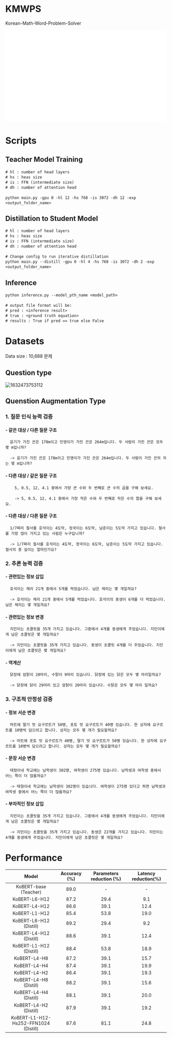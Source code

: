 # KMWPS
Korean-Math-Word-Problem-Solver

![ex_screenshot](./img/distillbert_math.gif)

# Scripts
## Teacher Model Training
```
# hl : number of head layers
# hs : heas size
# is : FFN (intermediate size)
# dh : number of attention head

python main.py -gpu 0 -hl 12 -hs 768 -is 3072 -dh 12 -exp <output_folder_name>
```

## Distillation to Student Model
```
# hl : number of head layers
# hs : heas size
# is : FFN (intermediate size)
# dh : number of attention head

# Change config to run iterative distillation
python main.py --distill -gpu 0 -hl 4 -hs 768 -is 3072 -dh 2 -exp <output_folder_name>
```



## Inference
```
python inference.py --model_pth_name <model_path>

# output file format will be:
# pred : <inference result>
# true : <ground truth equation>
# results : True if pred == true else False
```

# Datasets
Data size : 10,688 문제

##  Question type

<img width="665" alt="1632473753112" src="https://user-images.githubusercontent.com/67318280/134647544-b576a6d8-f041-4213-a41f-71e23022e854.png">


<!-- #![include 1](https://user-images.githubusercontent.com/67318280/134647672-cdd44a4d-c32e-4480-95b3-20c3b2ce0147.png)<br></br> -->
<!-- #![except 1](https://user-images.githubusercontent.com/67318280/134647807-cbbecfd6-e7fd-4393-b56d-43ad88ebfb6b.png) -->


## Quenstion Augmentation Type


### 1. 질문 인식 능력 검증

   #### - 같은 대상 / 다른 질문 구조
  
      윤기가 가진 끈은 178m이고 민영이가 가진 끈은 264m입니다. 두 사람이 가진 끈은 모두 몇 m입니까?

      -> 윤기가 가진 끈은 178m이고 민영이가 가진 끈은 264m입니다. 두 사람이 가진 끈의 차는 몇 m입니까?

   #### - 다른 대상 / 같은 질문 구조
  
        5, 0.5, 12, 4.1 중에서 가장 큰 수와 두 번째로 큰 수의 곱을 구해 보세요.
  
        -> 5, 0.5, 12, 4.1 중에서 가장 작은 수와 두 번째로 작은 수의 합을 구해 보세요.

  #### - 다른 대상 / 다른 질문 구조
  
      1/7짜리 철사를 호석이는 4도막, 정국이는 6도막, 남준이는 5도막 가지고 있습니다. 철사를 가장 많이 가지고 있는 사람은 누구입니까?
  
      -> 1/7짜리 철사를 호석이는 4도막, 정국이는 6도막, 남준이는 5도막 가지고 있습니다. 철사의 총 길이는 얼마인가요?
      

### 2. 추론 능력 검증 

   #### - 관련있는 정보 삽입
  
      호석이는 체리 21개 중에서 5개를 먹었습니다. 남은 체리는 몇 개일까요?
  
      -> 호석이는 체리 21개 중에서 5개를 먹었습니다. 호석이의 동생이 6개를 더 먹었습니다. 남은 체리는 몇 개일까요?

   #### - 관련있는 정보 변경
  
      지민이는 초콜릿을 35개 가지고 있습니다. 그중에서 4개를 동생에게 주었습니다. 지민이에게 남은 초콜릿은 몇 개일까요?
  
      -> 지민이는 초콜릿을 35개 가지고 있습니다. 동생이 초콜릿 4개를 더 주었습니다. 지민이에게 남은 초콜릿은 몇 개일까요?

   #### - 역계산
  
      닭장에 암탉이 20마리, 수탉이 9마리 있습니다. 닭장에 있는 닭은 모두 몇 마리일까요?
  
      -> 닭장에 닭이 29마리 있고 암탉이 20마리 있습니다. 수탉은 모두 몇 마리 일까요?
      

### 3. 구조적 안정성 검증

   #### - 정보 서순 변경
  
      마트에 딸기 맛 요구르트가 50병, 포토 맛 요구르트가 40병 있습니다. 한 상자에 요구르트를 10병씩 담으려고 합니다. 상자는 모두 몇 개가 필요할까요?
  
      -> 마트에 포토 맛 요구르트가 40병, 딸기 맛 요구르트가 50병 있습니다. 한 상자에 요구르트를 10병씩 담으려고 합니다. 상자는 모두 몇 개가 필요할까요?

   #### - 문장 서순 변경
  
      태형이네 학교에는 남학생이 302명, 여학생이 275명 있습니다. 남학생과 여학생 중에서 어느 쪽이 더 많을까요?
  
      -> 태형이네 학교에는 남학생이 302명이 있습늬다. 여학생이 275명 있다고 하면 남학생과 여학생 중에서 어느 쪽이 더 많을까요?
  

   #### - 부차적인 정보 삽입
  
      지민이는 초콜릿을 35개 가지고 있습니다. 그중에서 4개를 동생에게 주었습니다. 지민이에게 남은 초콜릿은 몇 개일까요?
  
      -> 지민이는 초콜릿을 35개 가지고 있습니다. 동생은 22개를 가지고 있습니다. 지민이는 4개를 동생에게 주었습니다. 지민이에게 남은 초콜릿은 몇 개일까요?
     

# Performance
Model|Accuracy (%)|Parameters reduction (%)|Latency reduction(%)
|:---:|:---------:|:--------:|:------:|
KoBERT-base (Teacher)|89.0|-|-|
KoBERT-L6-H12|87.2|29.4|9.1
KoBERT-L4-H12|86.6|39.1|12.4
KoBERT-L1-H12|85.4|53.8|19.0
KoBERT-L6-H12 (Distill)|89.2|29.4|9.2
KoBERT-L4-H12 (Distill)|88.6|39.1|12.4
KoBERT-L1-H12 (Distill)|88.4|53.8|18.9
KoBERT-L4-H8|87.2|39.1|15.7
KoBERT-L4-H4|87.4|39.1|19.9|
KoBERT-L4-H2|86.4|39.1|19.3
KoBERT-L4-H8 (Distill)|88.2|39.1|15.6
KoBERT-L4-H4 (Distill)|88.1|39.1|20.0
KoBERT-L4-H2 (Distill)|87.9|39.1|19.2
KoBERT-L1-H12-Hs252-FFN1024 (Distill)|87.6|81.1|24.8


<!-- KoBERT-L6-H12-Hs252-FFN1024 (Distill)|89.2|78.4|
KoBERT-L1-H12-Hs252-FFN1024 (Distill)|88.4|81.1| -->
<!-- KoBERT-L8-H12|-|19.6|1.3944 -->
<!-- 75.2
78.4
79.6
81.1 -->

<!-- [12.46, 11.32, 10.92, 10.09,
10.50, 9.98, 10.06,

9.37
] -->